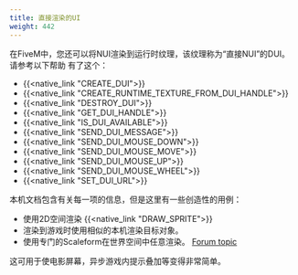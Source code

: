 ```yaml
---
title: 直接渲染的UI
weight: 442
---
```


在FiveM中，您还可以将NUI渲染到运行时纹理，该纹理称为“直接NUI”的DUI。 请参考以下帮助
有了这个：

* {{<native_link "CREATE_DUI">}}
* {{<native_link "CREATE_RUNTIME_TEXTURE_FROM_DUI_HANDLE">}}
* {{<native_link "DESTROY_DUI">}}
* {{<native_link "GET_DUI_HANDLE">}}
* {{<native_link "IS_DUI_AVAILABLE">}}
* {{<native_link "SEND_DUI_MESSAGE">}}
* {{<native_link "SEND_DUI_MOUSE_DOWN">}}
* {{<native_link "SEND_DUI_MOUSE_MOVE">}}
* {{<native_link "SEND_DUI_MOUSE_UP">}}
* {{<native_link "SEND_DUI_MOUSE_WHEEL">}}
* {{<native_link "SET_DUI_URL">}}

本机文档包含有关每一项的信息，但是这里有一些创造性的用例：

* 使用2D空间渲染 {{<native_link "DRAW_SPRITE">}}
* 渲染到游戏时使用相似的本机渲染目标对象。
* 使用专门的Scaleform在世界空间中任意渲染。
  [Forum topic](https://forum.cfx.re/t/131208)

这可用于使电影屏幕，异步游戏内提示叠加等变得非常简单。